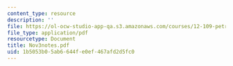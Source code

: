 ```yaml
---
content_type: resource
description: ''
file: https://ol-ocw-studio-app-qa.s3.amazonaws.com/courses/12-109-petrology-fall-2005/1b5053b05ab6644fe0ef467afd2d5fc0_Nov3notes.pdf
file_type: application/pdf
resourcetype: Document
title: Nov3notes.pdf
uid: 1b5053b0-5ab6-644f-e0ef-467afd2d5fc0
---
```

